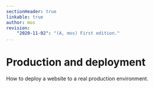 ```yaml
---
sectionHeader: true
linkable: true
author: mos
revision:
    "2020-11-02": "(A, mos) First edition."
...
```

Production and deployment
=======================

How to deploy a website to a real production environment.
